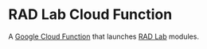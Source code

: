 # RAD Lab Cloud Function

A [Google Cloud Function](https://cloud.google.com/functions) that launches [RAD Lab](https://github.com/GoogleCloudPlatform/rad-lab) modules.